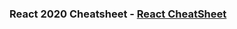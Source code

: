 ### React 2020 Cheatsheet - [React CheatSheet](https://dev.to/codeartistryio/the-react-cheatsheet-for-2020-real-world-examples-4hgg#elements-and-jsx)
